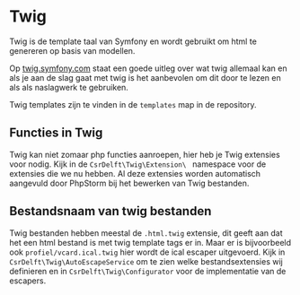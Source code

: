 # Twig

Twig is de template taal van Symfony en wordt gebruikt om html te genereren op basis van modellen.

Op [twig.symfony.com](https://twig.symfony.com/) staat een goede uitleg over wat twig allemaal kan en als je aan de slag gaat met twig is het aanbevolen om dit door te lezen en als als naslagwerk te gebruiken.

Twig templates zijn te vinden in de `templates` map in de repository.

## Functies in Twig

Twig kan niet zomaar php functies aanroepen, hier heb je Twig extensies voor nodig. Kijk in de `CsrDelft\Twig\Extension\ ` namespace voor de extensies die we nu hebben. Al deze extensies worden automatisch aangevuld door PhpStorm bij het bewerken van Twig bestanden.

## Bestandsnaam van twig bestanden

Twig bestanden hebben meestal de `.html.twig` extensie, dit geeft aan dat het een html bestand is met twig template tags er in. Maar er is bijvoorbeeld ook `profiel/vcard.ical.twig` hier wordt de ical escaper uitgevoerd. Kijk in `CsrDelft\Twig\AutoEscapeService` om te zien welke bestandsextensies wij definieren en in `CsrDelft\Twig\Configurator` voor de implementatie van de escapers.

